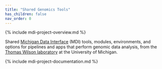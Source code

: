 ```yaml
---
title: "Shared Genomics Tools"
has_children: false
nav_order: 0
---
```


{% include mdi-project-overview.md %} 

Shared 
[Michigan Data Interface](https://midataint.github.io) (MDI) 
tools, modules, environments, and options 
for pipelines and apps that perform genomic data analysis,
from the 
[Thomas Wilson laboratory](https://wilsonte-umich.github.io)
at the University of Michigan.

{% include mdi-project-documentation.md %}
